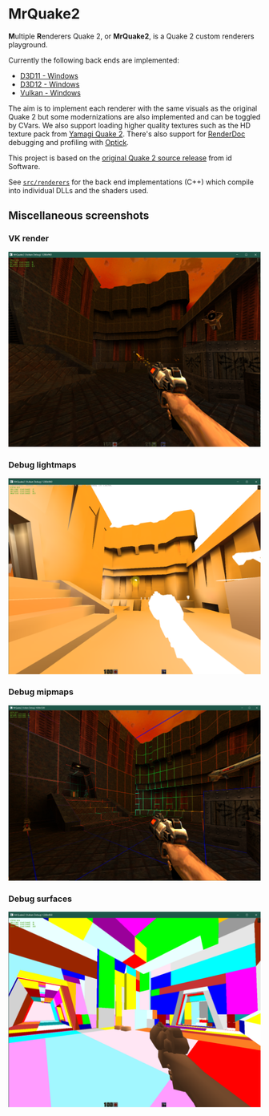 # MrQuake2

**M**ultiple **R**enderers Quake 2, or **MrQuake2**, is a Quake 2 custom renderers playground.

Currently the following back ends are implemented:

- [D3D11 - Windows](https://github.com/glampert/MrQuake2/tree/master/src/renderers/d3d11)
- [D3D12 - Windows](https://github.com/glampert/MrQuake2/tree/master/src/renderers/d3d12)
- [Vulkan - Windows](https://github.com/glampert/MrQuake2/tree/master/src/renderers/vulkan)

The aim is to implement each renderer with the same visuals as the original Quake 2 but some modernizations are also implemented and can be toggled by CVars.
We also support loading higher quality textures such as the HD texture pack from [Yamagi Quake 2](https://www.yamagi.org/quake2/). There's also support for [RenderDoc](https://github.com/baldurk/renderdoc) debugging and profiling with [Optick](https://github.com/bombomby/optick).

This project is based on the [original Quake 2 source release](https://github.com/id-Software/Quake-2) from id Software.

See [`src/renderers`](https://github.com/glampert/MrQuake2/tree/master/src/renderers) for the back end implementations (C++) which compile into individual DLLs and the shaders used.

## Miscellaneous screenshots

### VK render
![VK render](https://github.com/glampert/MrQuake2/blob/master/screenshots/std_render_vk.png)

### Debug lightmaps
![Debug lightmaps](https://github.com/glampert/MrQuake2/blob/master/screenshots/debug_lightmaps.png)

### Debug mipmaps
![Debug mipmaps](https://github.com/glampert/MrQuake2/blob/master/screenshots/debug_mipmaps.png)

### Debug surfaces
![Debug surfaces](https://github.com/glampert/MrQuake2/blob/master/screenshots/debug_surfaces.png)
